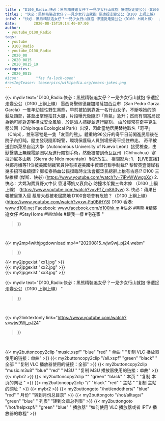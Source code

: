 ```yaml
---
title : "D100_Radio:快必：黑熊精裝追女仔？一見少女行山就抱 慘遭捉走變公公（D100 上綱上線） "
title2 : "快必：黑熊精裝追女仔？一見少女行山就抱 慘遭捉走變公公（D100 上綱上線） "
info2 : "快必：黑熊精裝追女仔？一見少女行山就抱 慘遭捉走變公公（D100 上綱上線）  墨西哥聖佩德羅加爾薩加西亞市（San Pedro Garza García）一隻年幼雄性野生黑熊，早前被拍到靠近一名行山女子，不斷嗅她的頭髮及頸部，甚至出掌輕拍其大腿，片段曝光後隨即「熊氣」急升；然而有關當局認為牠可能對遊客構成安全風險，於是派人捕捉並進行閹割。    由於經常在奇平克生態公園（Chipinque Ecological Park）出沒，因此當地居民替牠取名「奇平」（Chipi），並形容牠是一隻「友善的熊」。體重約96公斤的奇平日前闖進民居後在院子內打盹，屋主發現隨即報警，環境保護局人員到場把奇平捉住帶走。    奇平被送到新萊昂自治大學（Autonomous University of Nuevo León）接受檢查，由獸醫裝上無線電頸圈以及進行閹割手術，然後被帶到奇瓦瓦州（Chihuahua）塞拉迪尼多山脈（Sierra de Nido mountain）附近放生。  相關影片: 1. 【LIVE直播】林鄭月娥等11位被美國制裁官員仲有招避美國中資銀行聯手制裁!? 黎智英壹傳媒有幾多招可繼續撐!? 鄭松泰熱血公民撐臨時立法會擺泛民總辭上枱有古惑!? D100 三點維權 (傑斯、快必) (https://www.youtube.com/watch?v=7jPvWWwgoXc) 2. 快必：大媽淘寶買野又中伏 香港師奶又衰貪心 防撞木架變三條木條 （D100 上綱上線） (https://www.youtube.com/watch?v=vP17_m8A0yw) 3. 快必：蘋果日報被皇軍入侵 基層大叔被老屈跪地 D100會唔會有危險？（D100 上綱上線） (https://www.youtube.com/watch?v=xw-Fq0BtHY8)  D100 香港: www.d100.net  Facebook: www.facebook.com/d100hk.m  #快必 #黑熊 #精裝追女仔 #StayHome #WithMe #跟我一樣 #宅在家 "
date:        2020-08-15T19:14:40-07:00
author:
 - youtube_D100_Radio
tags:
 - youtube
 - D100_Radio
 - youtube_D100_Radio
 - 2020_08
 - 2020_0815
 - 2020_0815_19
categories:
 - 2020_0815
#icon:        "fas fa-lock-open"
#resImgTeaser: teaserpics/wikipedia.org/emacs-jokes.png
---
```


{{< mydiv text="D100_Radio:快必：黑熊精裝追女仔？一見少女行山就抱 慘遭捉走變公公（D100 上綱上線）  墨西哥聖佩德羅加爾薩加西亞市（San Pedro Garza García）一隻年幼雄性野生黑熊，早前被拍到靠近一名行山女子，不斷嗅她的頭髮及頸部，甚至出掌輕拍其大腿，片段曝光後隨即「熊氣」急升；然而有關當局認為牠可能對遊客構成安全風險，於是派人捕捉並進行閹割。    由於經常在奇平克生態公園（Chipinque Ecological Park）出沒，因此當地居民替牠取名「奇平」（Chipi），並形容牠是一隻「友善的熊」。體重約96公斤的奇平日前闖進民居後在院子內打盹，屋主發現隨即報警，環境保護局人員到場把奇平捉住帶走。    奇平被送到新萊昂自治大學（Autonomous University of Nuevo León）接受檢查，由獸醫裝上無線電頸圈以及進行閹割手術，然後被帶到奇瓦瓦州（Chihuahua）塞拉迪尼多山脈（Sierra de Nido mountain）附近放生。  相關影片: 1. 【LIVE直播】林鄭月娥等11位被美國制裁官員仲有招避美國中資銀行聯手制裁!? 黎智英壹傳媒有幾多招可繼續撐!? 鄭松泰熱血公民撐臨時立法會擺泛民總辭上枱有古惑!? D100 三點維權 (傑斯、快必) (https://www.youtube.com/watch?v=7jPvWWwgoXc) 2. 快必：大媽淘寶買野又中伏 香港師奶又衰貪心 防撞木架變三條木條 （D100 上綱上線） (https://www.youtube.com/watch?v=vP17_m8A0yw) 3. 快必：蘋果日報被皇軍入侵 基層大叔被老屈跪地 D100會唔會有危險？（D100 上綱上線） (https://www.youtube.com/watch?v=xw-Fq0BtHY8)  D100 香港: www.d100.net  Facebook: www.facebook.com/d100hk.m  #快必 #黑熊 #精裝追女仔 #StayHome #WithMe #跟我一樣 #宅在家 "
>}}
<br>


{{< my2mp4withjpgdownload mp4="20200815_wjw9wj_pj24.webm"
>}}

{{< my2jpgexist "xx1.jpg" >}}<br>
{{< my2jpgexist "xx2.jpg" >}}<br>
{{< my2jpgexist "xx3.jpg" >}}<br>



{{< mydiv text="D100_Radio:快必：黑熊精裝追女仔？一見少女行山就抱 慘遭捉走變公公（D100 上綱上線） "
>}}
<br>

{{< my2linktextonly link="https://www.youtube.com/watch?v=wjw9Wj_pJ24"
>}}


<br>

{{< my2buttoncopy2clip "music.xspf"        "blue"   "red"    " 单曲 "  "复制 VLC 播放器使用的链接：单曲" >}} {{< my2buttoncopy2clip "/all.xspf"         "green"  "black"  " 全部 "  "复制 VLC 播放器使用的链接：全部" >}} {{< my2buttoncopy2clip "music.m3u8"        "blue"   "red"    " M3U  "    "复制 M3U 播放器使用的链接：单曲" >}} {{< mybr2 >}} {{< my2buttoncopy2clip ""                  "green"  "black"  " 本页 "    "复制 本页的网址 " >}} {{< my2buttoncopy2clip "/"                 "black"  "red"    " 主站 "    "复制 主站的网址 " >}} {{< mybr2 >}} {{< my2buttongoto      "/hot/endothers/"   "blue"   "red"    " 月份"   "转到月份总目录" >}} {{< my2buttongoto      "/hot/alltags/"     "green"  "blue"   " 列表"   "转到文章总列表" >}} {{< my2buttongoto      "/hot/helpxspf/"    "green"  "blue"   " 播放器" "如何使用 VLC 播放器或者 IPTV 播放器的教程" >}} 
